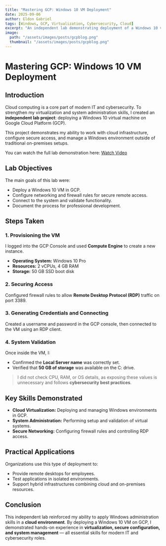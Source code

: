 ```yaml
---
title: "Mastering GCP: Windows 10 VM Deployment"
date: 2025-09-06
author: Eldon Gabriel
tags: [Windows, GCP, Virtualization, Cybersecurity, Cloud]
excerpt: "An independent lab demonstrating deployment of a Windows 10 virtual machine on Google Cloud Platform, showcasing cloud virtualization, secure configuration, and system administration skills."
image: 
  path: "/assets/images/posts/gcpblog.png"
  thumbnail: "/assets/images/posts/gcpblog.png"
---
```


# Mastering GCP: Windows 10 VM Deployment

## Introduction
Cloud computing is a core part of modern IT and cybersecurity. To strengthen my virtualization and system administration skills, I created an **independent lab project**: deploying a Windows 10 virtual machine on Google Cloud Platform (GCP).

This project demonstrates my ability to work with cloud infrastructure, configure secure access, and manage a Windows environment outside of traditional on-premises setups.

You can watch the full lab demonstration here: [Watch Video](https://youtu.be/rNI50WIqZWc)

## Lab Objectives
The main goals of this lab were:

- Deploy a Windows 10 VM in GCP.
- Configure networking and firewall rules for secure remote access.
- Connect to the system and validate functionality.
- Document the process for professional development.

## Steps Taken

### 1. Provisioning the VM
I logged into the GCP Console and used **Compute Engine** to create a new instance.

- **Operating System:** Windows 10 Pro  
- **Resources:** 2 vCPUs, 4 GB RAM  
- **Storage:** 50 GB SSD boot disk  

### 2. Securing Access
Configured firewall rules to allow **Remote Desktop Protocol (RDP)** traffic on port 3389.

### 3. Generating Credentials and Connecting
Created a username and password in the GCP console, then connected to the VM using an RDP client.

### 4. System Validation
Once inside the VM, I:

- Confirmed the **Local Server name** was correctly set.
- Verified that **50 GB of storage** was available on the C: drive.

> I did not check CPU, RAM, or OS details, as exposing these values is unnecessary and follows **cybersecurity best practices**.

## Key Skills Demonstrated

- **Cloud Virtualization:** Deploying and managing Windows environments in GCP.  
- **System Administration:** Performing setup and validation of virtual systems.  
- **Secure Networking:** Configuring firewall rules and controlling RDP access.  

## Practical Applications
Organizations use this type of deployment to:

- Provide remote desktops for employees.  
- Test applications in isolated environments.  
- Support hybrid infrastructures combining cloud and on-premises resources.  

## Conclusion
This independent lab reinforced my ability to apply Windows administration skills in a **cloud environment**. By deploying a Windows 10 VM on GCP, I demonstrated hands-on experience in **virtualization, secure configuration, and system management** — all essential skills for modern IT and cybersecurity roles.
